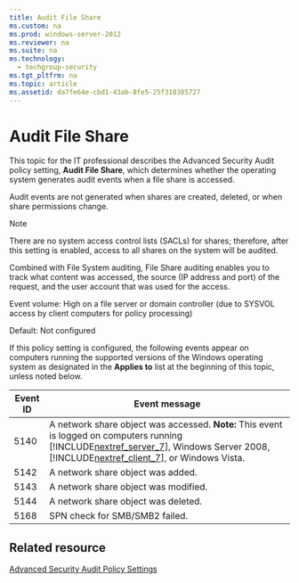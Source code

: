 ```yaml
---
title: Audit File Share
ms.custom: na
ms.prod: windows-server-2012
ms.reviewer: na
ms.suite: na
ms.technology: 
  - techgroup-security
ms.tgt_pltfrm: na
ms.topic: article
ms.assetid: da7fe64e-cbd1-43ab-8fe5-25f310385727
---
```

# Audit File Share
This topic for the IT professional describes the Advanced Security Audit policy setting, **Audit File Share**, which determines whether the operating system generates audit events when a file share is accessed.

Audit events are not generated when shares are created, deleted, or when share permissions change.

> [!NOTE]
> There are no system access control lists \(SACLs\) for shares; therefore, after this setting is enabled, access to all shares on the system will be audited.

Combined with File System auditing, File Share auditing enables you to track what content was accessed, the source \(IP address and port\) of the request, and the user account that was used for the access.

Event volume: High on a file server or domain controller \(due to SYSVOL access by client computers for policy processing\)

Default: Not configured

If this policy setting is configured, the following events appear on computers running the supported versions of the Windows operating system as designated in the  **Applies to** list at the beginning of this topic, unless noted below.

|Event ID|Event message|
|------------|-----------------|
|5140|A network share object was accessed. **Note:** This event is logged on computers running [!INCLUDE[nextref_server_7](includes/nextref_server_7_md.md)], Windows Server 2008, [!INCLUDE[nextref_client_7](includes/nextref_client_7_md.md)], or Windows Vista.|
|5142|A network share object was added.|
|5143|A network share object was modified.|
|5144|A network share object was deleted.|
|5168|SPN check for SMB\/SMB2 failed.|

## Related resource
[Advanced Security Audit Policy Settings](Advanced-Security-Audit-Policy-Settings.md)


